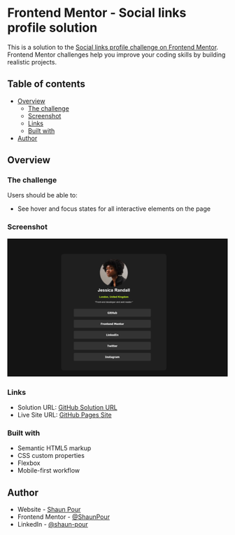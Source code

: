 # Frontend Mentor - Social links profile solution

This is a solution to the [Social links profile challenge on Frontend Mentor](https://www.frontendmentor.io/challenges/social-links-profile-UG32l9m6dQ). Frontend Mentor challenges help you improve your coding skills by building realistic projects.

## Table of contents

- [Overview](#overview)
  - [The challenge](#the-challenge)
  - [Screenshot](#screenshot)
  - [Links](#links)
  - [Built with](#built-with)
- [Author](#author)

## Overview

### The challenge

Users should be able to:

- See hover and focus states for all interactive elements on the page

### Screenshot

![Screenshot](./Screenshot/Screenshot.png)

### Links

- Solution URL: [GitHub Solution URL](https://github.com/ShaunPour/social-links-profile-remake)
- Live Site URL: [GitHub Pages Site](https://ShaunPour.github.io/social-links-profile-remake)

### Built with

- Semantic HTML5 markup
- CSS custom properties
- Flexbox
- Mobile-first workflow

## Author

- Website - [Shaun Pour](https://shaunpour.github.io)
- Frontend Mentor - [@ShaunPour](https://www.frontendmentor.io/profile/ShaunPour)
- LinkedIn - [@shaun-pour](https://www.linkedin.com/in/shaun-pour)
